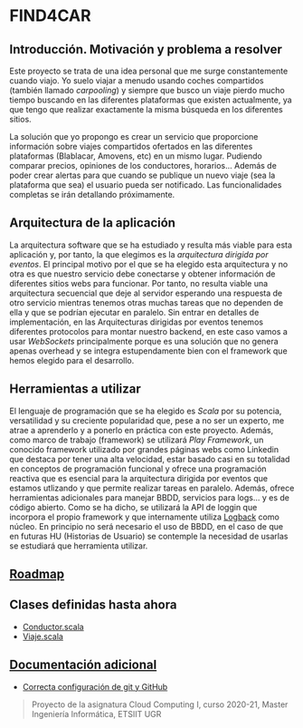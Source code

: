 # FIND4CAR

## Introducción. Motivación y problema a resolver

Este proyecto se trata de una idea personal que me surge constantemente cuando viajo. Yo suelo viajar a menudo usando coches compartidos (también llamado _carpooling_) y siempre que busco un viaje pierdo mucho tiempo buscando en las diferentes plataformas que existen actualmente, ya que tengo que realizar exactamente la misma búsqueda en los diferentes sitios.

La solución que yo propongo es crear un servicio que proporcione información sobre viajes compartidos ofertados en las diferentes plataformas (Blablacar, Amovens, etc) en un mismo lugar. Pudiendo comparar precios, opiniones de los conductores, horarios... Además de poder crear alertas para que cuando se publique un nuevo viaje (sea la plataforma que sea) el usuario pueda ser notificado. Las funcionalidades completas se irán detallando próximamente.

## Arquitectura de la aplicación

La arquitectura software que se ha estudiado y resulta más viable para esta aplicación y, por tanto, la que elegimos
es la _arquitectura dirigida por eventos_. El principal motivo por el que se ha elegido esta arquitectura y no otra es
que nuestro servicio debe conectarse y obtener información de diferentes sitios webs para funcionar. Por tanto, no resulta
viable una arquitectura secuencial que deje al servidor esperando una respuesta de otro servicio mientras tenemos otras
muchas tareas que no dependen de ella y que se podrían ejecutar en paralelo. Sin entrar en detalles de implementación,
en las Arquitecturas dirigidas por eventos tenemos diferentes protocolos para montar nuestro backend, en este caso vamos
a usar _WebSockets_ principalmente porque es una solución que no genera apenas overhead y se integra estupendamente bien
con el framework que hemos elegido para el desarrollo.

## Herramientas a utilizar

El lenguaje de programación que se ha elegido es _Scala_ por su potencia, versatilidad y su creciente popularidad que,
pese a no ser un experto, me atrae a aprenderlo y a ponerlo en práctica con este proyecto. Además, como marco de trabajo
(framework) se utilizará _Play Framework_, un conocido framework utilizado por grandes páginas webs como Linkedin que 
destaca por tener una alta velocidad, estar basado casi en su totalidad en conceptos de programación funcional y ofrece 
una programación reactiva que es esencial para la arquitectura dirigida por eventos que estamos utlizando y que permite
realizar tareas en paralelo. Además, ofrece herramientas adicionales para manejar BBDD, servicios para logs... y es de 
código abierto. Como se ha dicho, se utilizará la API de loggin que incorpora el propio framework y que internamente 
utiliza [Logback](http://logback.qos.ch/) como núcleo. En principio no será necesario el uso de BBDD, en el caso de que 
en futuras HU (Historias de Usuario) se contemple la necesidad de usarlas se estudiará que herramienta utilizar.

## [Roadmap](docs/roadmap.md)

## Clases definidas hasta ahora

- [Conductor.scala](app/models/Conductor.scala)
- [Viaje.scala](app/models/Viaje.scala)

## [Documentación adicional](http://neostark.wtf/FIND4CAR "Enlace a documentación adicional")

- [Correcta configuración de git y GitHub](/docs/configuracion-git-github.md)

> Proyecto de la asignatura Cloud Computing I, curso 2020-21, Master Ingeniería Informática, ETSIIT UGR
